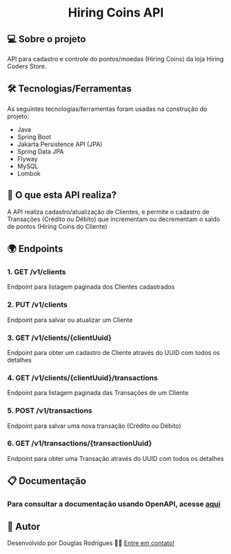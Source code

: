 <h1 align="center">
    Hiring Coins API
</h1>

## 💻 Sobre o projeto

API para cadastro e controle do pontos/moedas (Hiring Coins) da loja Hiring Coders Store.

## 🛠 Tecnologias/Ferramentas

As seguintes tecnologias/ferramentas foram usadas na construção do projeto:

- Java
- Spring Boot
- Jakarta Persistence API (JPA)
- Spring Data JPA
- Flyway
- MySQL
- Lombok

## 🚀 O que esta API realiza?

A API realiza cadastro/atualização de Clientes, e permite o cadastro de Transações (Crédito ou Débito) que incrementam ou decrementam o saldo de pontos (Hiring Coins do Cliente)

## 🌍 Endpoints

### 1. GET /v1/clients
Endpoint para listagem paginada dos Clientes cadastrados

### 2. PUT /v1/clients
Endpoint para salvar ou atualizar um Cliente

### 3. GET /v1/clients/{clientUuid}
Endpoint para obter um cadastro de Cliente através do UUID com todos os detalhes

### 4. GET /v1/clients/{clientUuid}/transactions
Endpoint para listagem paginada das Transações de um Cliente

### 5. POST /v1/transactions
Endpoint para salvar uma nova transação (Crédito ou Débito)

### 6. GET /v1/transactions/{transactionUuid}
Endpoint para obter uma Transação através do UUID com todos os detalhes

## 📋 Documentação

### Para consultar a documentação usando OpenAPI, acesse [aqui](https://hccontroll03.app.br/swagger-ui/index.html)

## 🦸 Autor

Desenvolvido por Douglas Rodrigues 👋🏽 [Entre em contato!](https://www.linkedin.com/in/douglas-rodrigues-pnz/)


